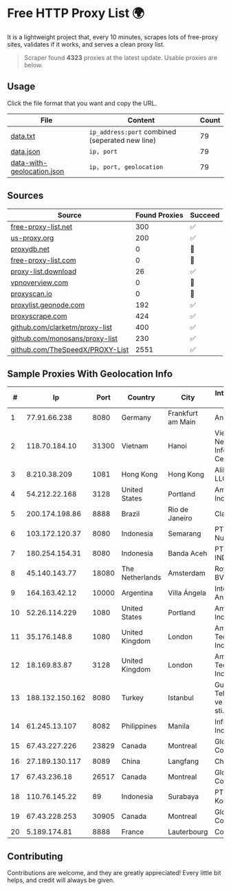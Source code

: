 
# Free HTTP Proxy List 🌍

It is a lightweight project that, every 10 minutes, scrapes lots of free-proxy sites, validates if it works, and serves a clean proxy list.


> Scraper found **4323** proxies at the latest update. Usable proxies are below.

## Usage

Click the file format that you want and copy the URL.


|File|Content|Count|
|----|-------|-----|
|[data.txt](https://raw.githubusercontent.com/themiralay/Proxy-List-World/master/data.txt)|`ip_address:port` combined (seperated new line)|79|
|[data.json](https://raw.githubusercontent.com/themiralay/Proxy-List-World/master/data.json)|`ip, port`|79|
|[data-with-geolocation.json](https://raw.githubusercontent.com/themiralay/Proxy-List-World/master/data-with-geolocation.json)|`ip, port, geolocation`|79|

## Sources

|Source|Found Proxies|Succeed|
|------|-------------|-------|
|[free-proxy-list.net](https://free-proxy-list.net)|300|✅|
|[us-proxy.org](https://www.us-proxy.org)|200|✅|
|[proxydb.net](http://proxydb.net)|0|🚫|
|[free-proxy-list.com](https://free-proxy-list.com/?page=&port=&type%5B%5D=http&type%5B%5D=https&up_time=0&search=Search)|0|🚫|
|[proxy-list.download](https://www.proxy-list.download/HTTP)|26|✅|
|[vpnoverview.com](https://vpnoverview.com/privacy/anonymous-browsing/free-proxy-servers)|0|🚫|
|[proxyscan.io](https://www.proxyscan.io)|0|🚫|
|[proxylist.geonode.com](https://proxylist.geonode.com/api/proxy-list?limit=300&page=1&sort_by=lastChecked&sort_type=desc&protocols=http,https)|192|✅|
|[proxyscrape.com](https://api.proxyscrape.com/v2/?request=displayproxies&protocol=http&timeout=10000&country=all&ssl=all&anonymity=all)|424|✅|
|[github.com/clarketm/proxy-list](https://raw.githubusercontent.com/clarketm/proxy-list/master/proxy-list-raw.txt)|400|✅|
|[github.com/monosans/proxy-list](https://raw.githubusercontent.com/monosans/proxy-list/main/proxies/http.txt)|230|✅|
|[github.com/TheSpeedX/PROXY-List](https://raw.githubusercontent.com/TheSpeedX/PROXY-List/master/http.txt)|2551|✅|


## Sample Proxies With Geolocation Info

|#|Ip|Port|Country|City|Internet Service Provider|
|-|--|----|-------|----|-------------------------|
|1|77.91.66.238|8080|Germany|Frankfurt am Main|Andrii Hrosh|
|2|118.70.184.10|31300|Vietnam|Hanoi|Vietnam Internet Network Information Center|
|3|8.210.38.209|1081|Hong Kong|Hong Kong|Alibaba.com LLC|
|4|54.212.22.168|3128|United States|Portland|Amazon.com, Inc.|
|5|200.174.198.86|8888|Brazil|Rio de Janeiro|Claro S.A|
|6|103.172.120.37|8080|Indonesia|Semarang|PT Digital Akses Nusantara|
|7|180.254.154.31|8080|Indonesia|Banda Aceh|PT. TELKOM INDONESIA|
|8|45.140.143.77|18080|The Netherlands|Amsterdam|RoyaleHosting BV|
|9|164.163.42.12|10000|Argentina|Villa Ángela|Interret Villa Angela SRL|
|10|52.26.114.229|1080|United States|Portland|Amazon.com, Inc.|
|11|35.176.148.8|1080|United Kingdom|London|Amazon Technologies Inc.|
|12|18.169.83.87|3128|United Kingdom|London|Amazon Technologies Inc.|
|13|188.132.150.162|8080|Turkey|Istanbul|Guneydogu Telekom int.bil. ve ilt. hiz. tic. ltd. sti.|
|14|61.245.13.107|8082|Philippines|Manila|Infinivan Incorporated|
|15|67.43.227.226|23829|Canada|Montreal|GloboTech Communications|
|16|27.189.130.117|8089|China|Langfang|Chinanet|
|17|67.43.236.18|26517|Canada|Montreal|GloboTech Communications|
|18|110.76.145.22|89|Indonesia|Surabaya|PT Pika Media Komunika|
|19|67.43.228.253|30905|Canada|Montreal|GloboTech Communications|
|20|5.189.174.81|8888|France|Lauterbourg|Contabo GmbH|



## Contributing

Contributions are welcome, and they are greatly appreciated! Every
little bit helps, and credit will always be given.

